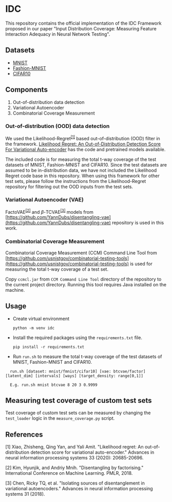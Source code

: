 # IDC
This repository contains the official implementation of the IDC Framework proposed in our paper "Input Distribution Coverage: Measuring Feature Interaction
Adequacy in Neural Network Testing".

## Datasets
- [MNIST](http://yann.lecun.com/exdb/mnist/)
- [Fashion-MNIST](https://github.com/zalandoresearch/fashion-mnist)
- [CIFAR10](https://www.cs.toronto.edu/~kriz/cifar.html)

## Components
1. Out-of-distribution data detection 
2. Variational Autoencoder
3. Combinatorial Coverage Measurement

### Out-of-distribution (OOD) data detection 
We used the Likelihood-Regret<sup>[[1]](#1)</sup> based out-of-distribution (OOD) filter in the framework. [Likelihood Regret: An Out-of-Distribution Detection Score For Variational Auto-encoder](https://github.com/XavierXiao/Likelihood-Regret) has the code and pretrained models available.

The included code is for measuring the total t-way coverage of the test datasets of MNIST, Fashion-MNIST and CIFAR10. Since the test datasets are assumed to be in-distribution data, we have not included the Likelihood Regret code base in this repository. When using this framework for other test sets, please follow the instructions from the Likelihood-Regret repository for filtering out the OOD inputs from the test sets.

### Variational Autoencoder (VAE)
FactoVAE<sup>[[2]](#2)</sup> and $\beta$-TCVAE<sup>[[3]](#3)</sup> models from [https://github.com/YannDubs/disentangling-vae](https://github.com/YannDubs/disentangling-vae) repository is used in this work.

### Combinatorial Coverage Measurement
Combinatorial Coverage Measurement (CCM) Command Line Tool from [https://github.com/usnistgov/combinatorial-testing-tools](https://github.com/usnistgov/combinatorial-testing-tools) is used for measuring the total t-way coverage of a test set.

Copy `ccmcl.jar` from `CCM Command Line Tool` directory of the repository to the current project directory. 
Running this tool requires Java installed on the machine.

## Usage
- Create virtual environment

    `python -m venv idc`
- Install the required packages using the `requirements.txt` file.

    `pip install -r requirements.txt`

- Run `run.sh` to measure the total t-way coverage of the test datasets of MNIST, Fashion-MNIST and CIFAR10. 

```
  run.sh [dataset: mnist/fmnist/cifar10] [vae: btcvae/factor] [latent_dim] [intervals] [ways] [target_density: range[0,1]]

  E.g. run.sh mnist btcvae 8 20 3 0.9999
```

## Measuring test coverage of custom test sets
Test coverage of custom test sets can be measured by changing the `test_loader` logic in the `measure_coverage.py` script.

## References
<a id="1">[1]</a> Xiao, Zhisheng, Qing Yan, and Yali Amit. "Likelihood regret: An out-of-distribution detection score for variational auto-encoder." Advances in neural information processing systems 33 (2020): 20685-20696.

<a id="2">[2]</a> Kim, Hyunjik, and Andriy Mnih. "Disentangling by factorising." International Conference on Machine Learning. PMLR, 2018.

<a id="3">[3]</a> Chen, Ricky TQ, et al. "Isolating sources of disentanglement in variational autoencoders." Advances in neural information processing systems 31 (2018).
